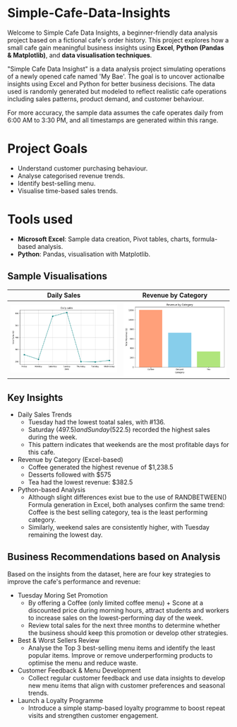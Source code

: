 # Simple-Cafe-Data-Insights
Welcome to Simple Cafe Data Insights, a beginner-friendly data analysis project based on a fictional cafe's order history.
This project explores how a small cafe gain meaningful business insights using **Excel**, **Python (Pandas & Matplotlib)**, and **data visualisation techniques**.

"Simple Cafe Data Insighst" is a data analysis project simulating operations of a newly opened cafe named 'My Bae'. The goal is to uncover actionalbe insights using Excel and Python for better business decisions. The data used is randomly generated but modeled to reflect realistic cafe operations including sales patterns, product demand, and customer behaviour.

For more accuracy, the sample data assumes the cafe operates daily from 6:00 AM to 3:30 PM, and all timestamps are generated within this range. 

# Project Goals
- Understand customer purchasing behaviour.
- Analyse categorised revenue trends.
- Identify best-selling menu.
- Visualise time-based sales trends.

# Tools used
- **Microsoft Excel**: Sample data creation, Pivot tables, charts, formula-based analysis.
- **Python**: Pandas, visualisation with Matplotlib.

## Sample Visualisations
| Daily Sales | Revenue by Category |
|-------------|------------------------|
| ![Sales per Day](Sales%20per%20Day.png) | ![Revenue by Category](Revenue%20by%20Category.png) |

## Key Insights
* Daily Sales Trends
    - Tuesday had the lowest toatal sales, with #136.
    - Saturday ($497.5) and Sunday ($522.5) recorded the highest sales during the week.
    - This pattern indicates that weekends are the most profitable days for this cafe.
* Revenue by Category (Excel-based)
    - Coffee generated the highest revenue of $1,238.5
    - Desserts followed with $575
    - Tea had the lowest revenue: $382.5
* Python-based Analysis
    - Although slight differences exist bue to the use of RANDBETWEEN() Formula generation in Excel, both analyses confirm the same trend:
  Coffee is the best selling category, tea is the least performing category.
    - Similarly, weekend sales are consistently higher, with Tuesday remaining the lowest day.
      
## Business Recommendations based on Analysis
Based on the insights from the dataset, here are four key strategies to improve the cafe's performance and revenue:

* Tuesday Moring Set Promotion
   - By offering a Coffee (only limited coffee menu) + Scone at a discounted price during morning hours, attract students and workers to increase sales on the lowest-performing day of the week.
   - Review total sales for the next three months to determine whether the business should keep this promotion or develop other strategies.
* Best & Worst Sellers Review
   - Analyse the Top 3 best-selling menu items and identify the least popular items. Improve or remove underperforming products to optimise the menu and reduce waste.
* Customer Feedback & Menu Development
   - Collect regular customer feedback and use data insights to develop new menu items that align with customer preferences and seasonal trends.
* Launch a Loyalty Programme
   - Introduce a simple stamp-based loyalty programme to boost repeat visits and strengthen customer engagement. 


  


